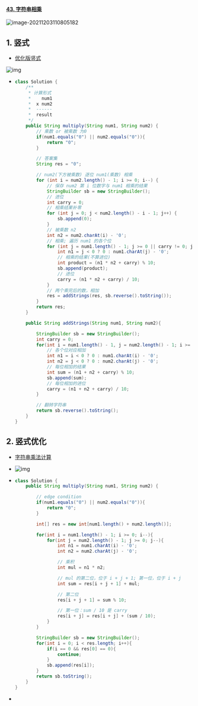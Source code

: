 #### [43. 字符串相乘](https://leetcode-cn.com/problems/multiply-strings/)

![image-20211203110805182](https://raw.githubusercontent.com/TWDH/Leetcode-From-Zero/pictures/img/image-20211203110805182.png)

## 1. 竖式

- [优化版竖式](https://leetcode-cn.com/problems/multiply-strings/solution/you-hua-ban-shu-shi-da-bai-994-by-breezean/)

![img](https://pic.leetcode-cn.com/d24bf3174a878890e1273fbe35426ecdfa932c33efb464ed3602f4d149ed343a)

- ```java
  class Solution {
      /**
       * 计算形式
       *    num1
       *  x num2
       *  ------
       *  result
       */
      public String multiply(String num1, String num2) {
          // 乘数 or 被乘数 为0
          if(num1.equals("0") || num2.equals("0")){
              return "0";
          }
  
          // 答案集
          String res = "0";
  
          // num2(下方被乘数) 逐位 num1(乘数) 相乘
          for (int i = num2.length() - 1; i >= 0; i--) {
              // 保存 num2 第 i 位数字与 num1 相乘的结果
              StringBuilder sb = new StringBuilder();
              // 进位
              int carry = 0;
              // 相乘结果补零
              for (int j = 0; j < num2.length() - i - 1; j++) {
                  sb.append(0);
              }
              // 被乘数 n2
              int n2 = num2.charAt(i) - '0';
              // 相乘; 遍历 num1 的各个位
              for (int j = num1.length() - 1; j >= 0 || carry != 0; j--) {
                  int n1 = j < 0 ? 0 : num1.charAt(j) - '0';
                  // 相乘的结果(不算进位)
                  int product = (n1 * n2 + carry) % 10;
                  sb.append(product);
                  // 进位
                  carry = (n1 * n2 + carry) / 10;
              }
              // 两个乘完后的数，相加
              res = addStrings(res, sb.reverse().toString());
          }
          return res;
      }
  
      public String addStrings(String num1, String num2){
  
          StringBuilder sb = new StringBuilder();
          int carry = 0;
          for(int i = num1.length() - 1, j = num2.length() - 1; i >= 0 || j >= 0 || carry != 0; i--, j--){
              // 各个位对应相加
              int n1 = i < 0 ? 0 : num1.charAt(i) - '0';
              int n2 = j < 0 ? 0 : num2.charAt(j) - '0';
              // 每位相加的结果
              int sum = (n1 + n2 + carry) % 10;
              sb.append(sum);
              // 每位相加的进位
              carry = (n1 + n2 + carry) / 10;
          }
  
          // 翻转字符串
          return sb.reverse().toString();
      }
  }
  ```


## 2. 竖式优化

- [字符串乘法计算](https://labuladong.gitee.io/algo/4/33/133/)

- ![img](https://labuladong.github.io/algo/images/字符串乘法/6.jpg)

- ```java
  class Solution {
      public String multiply(String num1, String num2) {
  
          // edge condition
          if(num1.equals("0") || num2.equals("0")){
              return "0";
          }
  
          int[] res = new int[num1.length() + num2.length()];
  
          for(int i = num1.length() - 1; i >= 0; i--){
              for(int j = num2.length() - 1; j >= 0; j--){
                  int n1 = num1.charAt(i) - '0';
                  int n2 = num2.charAt(j) - '0';
  
                  // 乘积
                  int mul = n1 * n2;
  
                  // mul 的第二位，位于 i + j + 1; 第一位，位于 i + j
                  int sum = res[i + j + 1] + mul;
  
                  // 第二位
                  res[i + j + 1] = sum % 10;
  
                  // 第一位：sum / 10 是 carry
                  res[i + j] = res[i + j] + (sum / 10);
              }
          }
  
          StringBuilder sb = new StringBuilder();
          for(int i = 0; i < res.length; i++){
              if(i == 0 && res[0] == 0){
                  continue;
              }
              sb.append(res[i]);
          }
          return sb.toString();
      }
  }
  ```

- 

